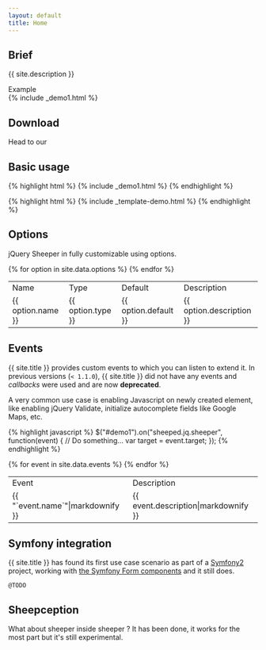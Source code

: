 ```yaml
---
layout: default
title: Home
---
```


## Brief

{{ site.description }}

<div class="card-demo">
  <div class="card-block">
    <div class="">Example</div>
    {% include _demo1.html %}
    <script id="demo1-prototype" type="text/template">
      {% include _template-demo.html %}
    </script>
  </div>
</div>

## Download

Head to our

## Basic usage

{% highlight html %}
  {% include _demo1.html %}
{% endhighlight %}

{% highlight html %}
  {% include _template-demo.html %}
{% endhighlight %}

## Options

jQuery Sheeper in fully customizable using options.

<table>
    <tr>
        <td>Name</td>
        <td>Type</td>
        <td>Default</td>
        <td>Description</td>
    </tr>
    {% for option in site.data.options %}
        <tr>
            <td>{{ option.name }}</td>
            <td>{{ option.type }}</td>
            <td>{{ option.default }}</td>
            <td>{{ option.description }}</td>
        </tr>
    {% endfor %}
</table>

## Events

{{ site.title }} provides custom events to which you can listen to extend it. In previous versions (`< 1.1.0`), {{ site.title }} did not have any events and *callbacks* were used and are now **deprecated**.

A very common use case is enabling Javascript on newly created element, like enabling jQuery Validate, initialize autocomplete fields like Google Maps, etc.

{% highlight javascript %}
$("#demo1").on("sheeped.jq.sheeper", function(event) {
    // Do something...
    var target = event.target;
});
{% endhighlight %}

<table>
    <tr>
        <td>Event</td>
        <td>Description</td>
    </tr>
    {% for event in site.data.events %}
        <tr>
            <td>
                {{ "`event.name`"|markdownify }}
            </td>
            <td>{{ event.description|markdownify }}</td>
        </tr>
    {% endfor %}
</table>

## Symfony integration

{{ site.title }} has found its first use case scenario as part of a [Symfony2](https://symfony.com/) project, working with [the Symfony Form components](http://symfony.com/doc/current/components/form/introduction.html) and it still does.

`@TODO`

## Sheepception

What about sheeper inside sheeper ? It has been done, it works for the most part but it's still experimental.

